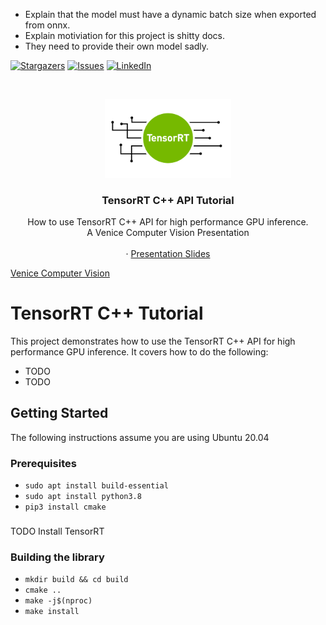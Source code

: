 - Explain that the model must have a dynamic batch size when exported from onnx.
- Explain motiviation for this project is shitty docs. 
- They need to provide their own model sadly. 


[![Stargazers][stars-shield]][stars-url]
[![Issues][issues-shield]][issues-url]
[![LinkedIn][linkedin-shield]][linkedin-url]



<!-- PROJECT LOGO -->
<br />
<p align="center">
  <a href="https://github.com/cyrusbehr/tensorrt-cpp-api">
    <img width="40%" src="images/logo.png" alt="logo">
  </a>

  <h3 align="center">TensorRT C++ API Tutorial</h3>

  <p align="center">
    How to use TensorRT C++ API for high performance GPU inference.
    <br />
    A Venice Computer Vision Presentation
    <br />
    <br />
    <!-- <a href="https://www.youtube.com/watch?v=R4KH2V5pTLI&feature=youtu.be">Video Presentation</a> -->
  ·
   <a href="https://docs.google.com/presentation/d/1pUnB2zvz2THyUaRuNmyoslBD2ESQijxKcx2iM8GMvw4/edit?usp=sharing">Presentation Slides</a>

[comment]: <> (    ·)
    <!-- <a href="https://social.trueface.ai/34gcD2q">Blog Post</a> -->

[comment]: <> (    ·)
    <a href="https://venicecomputervision.com/">Venice Computer Vision</a>
  </p>
</p>

# TensorRT C++ Tutorial
This project demonstrates how to use the TensorRT C++ API for high performance GPU inference. It covers how to do the following:
- TODO
- TODO

## Getting Started
The following instructions assume you are using Ubuntu 20.04

### Prerequisites
- `sudo apt install build-essential`
- `sudo apt install python3.8`
- `pip3 install cmake`


### 
TODO Install TensorRT

### Building the library
- `mkdir build && cd build`
- `cmake ..`
- `make -j$(nproc)`
- `make install`


<!-- MARKDOWN LINKS & IMAGES -->
<!-- https://www.markdownguide.org/basic-syntax/#reference-style-links -->
[stars-shield]: https://img.shields.io/github/stars/cyrusbehr/tensorrt-cpp-api.svg?style=flat-square
[stars-url]: https://github.com/cyrusbehr/tensorrt-cpp-api/stargazers
[issues-shield]: https://img.shields.io/github/issues/cyrusbehr/tensorrt-cpp-api.svg?style=flat-square
[issues-url]: https://github.com/cyrusbehr/tensorrt-cpp-api/issues
[linkedin-shield]: https://img.shields.io/badge/-LinkedIn-black.svg?style=flat-square&logo=linkedin&colorB=555
[linkedin-url]: https://linkedin.com/in/cyrus-behroozi/
